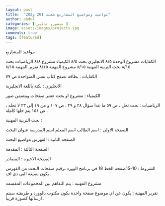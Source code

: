 ```yaml
---
layout: post
title:  "مواعيد ومواضيع المشاريع شعبة 201 و202"
author: abdul
categories: [ منشور, تذكير ]
image: assets/images/projects.jpg
comments: true
tags: [featured]
---
```


مواعيد المشاريع

الكفايات مشروع الوحدة ٨/٥
الانجليزي بحث             ٨/٥
الكيمياء مشروع            ٨/٨
الرياضيات بحث           ٨/١٥
بحث التربية المهنية                ٨/١٥
مشروع المهنية             ٨/١٥
تقرير المهنية                ٨/١٥

الكفايات : 
بطاقة تصفح كتاب نفس المتواجدة ص ٧٧

الانجليزي : 
نكتة باللغة الانجليزية

الكيمياء : 
مشروع او بحث عشر صفحات ويتضمن صور

الرياضيات :
بحث تحل ، ص ٥٩ ما عدا سؤال ٢٨ و ٢٩ ، ص ١٠٧ و من ١٩ إلى ٢٣ لا تحله ، ص ١٥١ يتم حلها كاملة .

بحث التربية المهنية : 

الصفحة الاولى :
اسم الطالب 
اسم المعلم 
اسم المدرسة 
عنوان البحث 

الصفحة الثانية :
الفهرس
مواضيع البحث

الصفحة الثالثة : 
المقدمة 

الصفحة الاخيرة : 
المصادر

الشروط :
10-15صفحة
الخط 18 في برنامج الوورد
ترقيم صفحات البحث من الفهرس
يكون بصيغة البي دي اف .

مشروع المهنية : 
يتم التفاهم بين المجموعات المقسمة

تقرير المهنية : 
يكون عن اي موضوع صفحة واحدة 
يكون مكتوب بالوورد و طريقته سيتم ارسالها كصورة قريبا .
